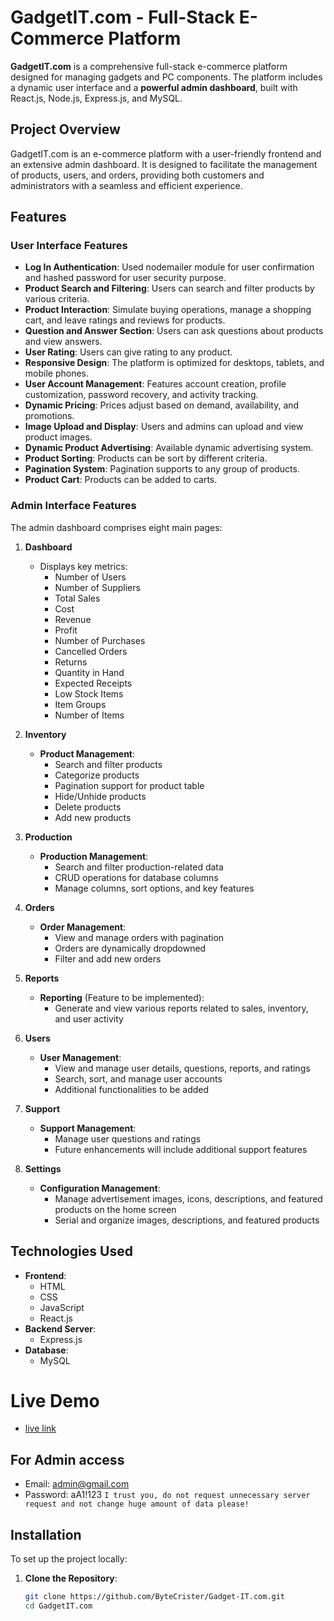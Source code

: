 # **GadgetIT.com - Full-Stack E-Commerce Platform**

**GadgetIT.com** is a comprehensive full-stack e-commerce platform designed for managing gadgets and PC components. The platform includes a dynamic user interface and a <b>powerful admin dashboard</b>, built with React.js, Node.js, Express.js, and MySQL.

## **Project Overview**

GadgetIT.com is an e-commerce platform with a user-friendly frontend and an extensive admin dashboard. It is designed to facilitate the management of products, users, and orders, providing both customers and administrators with a seamless and efficient experience.

## **Features**

### **User Interface Features**

- **Log In Authentication**: Used nodemailer module for user confirmation and hashed password for user security purpose.
- **Product Search and Filtering**: Users can search and filter products by various criteria.
- **Product Interaction**: Simulate buying operations, manage a shopping cart, and leave ratings and reviews for products.
- **Question and Answer Section**: Users can ask questions about products and view answers.
- **User Rating**: Users can give rating to any product.
- **Responsive Design**: The platform is optimized for desktops, tablets, and mobile phones.
- **User Account Management**: Features account creation, profile customization, password recovery, and activity tracking.
- **Dynamic Pricing**: Prices adjust based on demand, availability, and promotions.
- **Image Upload and Display**: Users and admins can upload and view product images.
- **Dynamic Product Advertising**: Available dynamic advertising system.
- **Product Sorting**: Products can be sort by different criteria.
- **Pagination System**: Pagination supports to any group of products.
- **Product Cart**: Products can be added to carts.

### **Admin Interface Features**

The admin dashboard comprises eight main pages:

1. **Dashboard**

   - Displays key metrics:
     - Number of Users
     - Number of Suppliers
     - Total Sales
     - Cost
     - Revenue
     - Profit
     - Number of Purchases
     - Cancelled Orders
     - Returns
     - Quantity in Hand
     - Expected Receipts
     - Low Stock Items
     - Item Groups
     - Number of Items

2. **Inventory**

   - **Product Management**:
     - Search and filter products
     - Categorize products
     - Pagination support for product table
     - Hide/Unhide products
     - Delete products
     - Add new products

3. **Production**

   - **Production Management**:
     - Search and filter production-related data
     - CRUD operations for database columns
     - Manage columns, sort options, and key features

4. **Orders**

   - **Order Management**:
     - View and manage orders with pagination
     - Orders are dynamically dropdowned
     - Filter and add new orders

5. **Reports**

   - **Reporting** (Feature to be implemented):
     - Generate and view various reports related to sales, inventory, and user activity

6. **Users**

   - **User Management**:
     - View and manage user details, questions, reports, and ratings
     - Search, sort, and manage user accounts
     - Additional functionalities to be added

7. **Support**

   - **Support Management**:
     - Manage user questions and ratings
     - Future enhancements will include additional support features

8. **Settings**
   - **Configuration Management**:
     - Manage advertisement images, icons, descriptions, and featured products on the home screen
     - Serial and organize images, descriptions, and featured products

## **Technologies Used**

- **Frontend**:
  - HTML
  - CSS
  - JavaScript
  - React.js
- **Backend Server**:
  - Express.js
- **Database**:
  - MySQL
 
# Live Demo
- [live link](https://gadget-it.vercel.app/)

## For Admin access
- Email: admin@gmail.com
- Password: aA1!123 ``I trust you, do not request unnecessary server request and not change huge amount of data please!``

## **Installation**

To set up the project locally:

1. **Clone the Repository**:
   ```bash
   git clone https://github.com/ByteCrister/Gadget-IT.com.git
   cd GadgetIT.com
   ```
